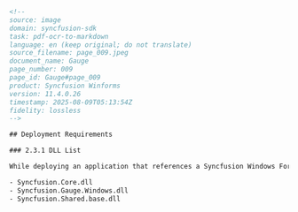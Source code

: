 ```html
<!-- 
source: image
domain: syncfusion-sdk
task: pdf-ocr-to-markdown
language: en (keep original; do not translate)
source_filename: page_009.jpeg
document_name: Gauge
page_number: 009
page_id: Gauge#page_009
product: Syncfusion Winforms
version: 11.4.0.26
timestamp: 2025-08-09T05:13:54Z
fidelity: lossless
-->

## Deployment Requirements

### 2.3.1 DLL List

While deploying an application that references a Syncfusion Windows Forms Gauge control assembly, the following dependencies must be included in the distribution:

- Syncfusion.Core.dll
- Syncfusion.Gauge.Windows.dll
- Syncfusion.Shared.base.dll

```
<!-- tags: [Syncfusion, Winforms, Gauge, deployment, DLL, dependencies] keywords: [Syncfusion.Core.dll, Syncfusion.Gauge.Windows.dll, Syncfusion.Shared.base.dll, deployment requirements, DLL list, Windows Forms, control assembly] -->
```